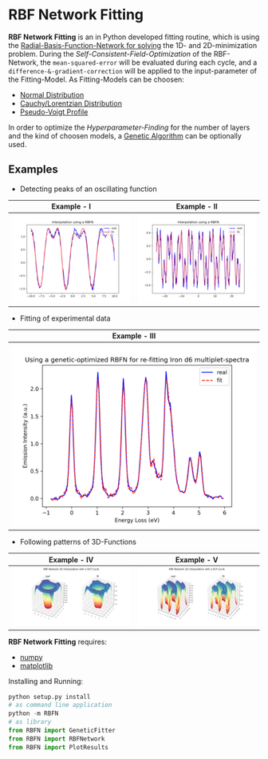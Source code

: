 # RBF Network Fitting

**RBF Network Fitting** is an in Python developed fitting routine, which is using the [Radial-Basis-Function-Network for solving](https://en.wikipedia.org/wiki/Radial_basis_function_network) the 1D- and 2D-minimization problem. During the *Self-Consistent-Field-Optimization* of the RBF-Network, the `mean-squared-error` will be evaluated during each cycle, and a `difference-&-gradient-correction` will be applied to the input-parameter of the Fitting-Model. As Fitting-Models can be choosen: 
 * [Normal Distribution](https://en.wikipedia.org/wiki/Normal_distribution)
 * [Cauchy/Lorentzian Distribution](https://en.wikipedia.org/wiki/Cauchy_distribution)
 * [Pseudo-Voigt Profile](https://en.wikipedia.org/wiki/Voigt_profile#Pseudo-Voigt_Approximation)

In order to optimize the *Hyperparameter-Finding* for the number of layers and the kind of choosen models, a [Genetic Algorithm](https://en.wikipedia.org/wiki/Genetic_algorithm) can be optionally used.


## Examples

* Detecting peaks of an oscillating function

Example - I             |  Example - II
:-------------------------:|:-------------------------:
![osci_1](https://github.com/Anselmoo/RBF_NetworkFitting/blob/master/docu/example_2.png)|![osci_2](https://github.com/Anselmoo/RBF_NetworkFitting/blob/master/docu/example_6.png)


* Fitting of experimental data

Example - III             |  
:-------------------------:|
![d6_example](https://github.com/Anselmoo/RBF_NetworkFitting/blob/master/docu/example_5.png)|

* Following patterns of 3D-Functions

Example - IV             |  Example - V
:-------------------------:|:-------------------------:
![3D-I](https://github.com/Anselmoo/RBF_NetworkFitting/blob/master/docu/example_4.png)|![3D-II](https://github.com/Anselmoo/RBF_NetworkFitting/blob/master/docu/example_7.png)

**RBF Network Fitting** requires:
  * [numpy](https://github.com/numpy/numpy)
  * [matplotlib](https://github.com/matplotlib/matplotlib)
  
 
 Installing and Running:
```python 
python setup.py install
# as command line application 
python -m RBFN 
# as library
from RBFN import GeneticFitter
from RBFN import RBFNetwork
from RBFN import PlotResults
```
